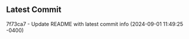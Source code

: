 
## Latest Commit
7f73ca7 - Update README with latest commit info (2024-09-01 11:49:25 -0400) <Yunxi-Zhou>
